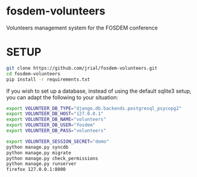 fosdem-volunteers
=================

Volunteers management system for the FOSDEM conference

SETUP
=====
```bash
git clone https://github.com/jrial/fosdem-volunteers.git
cd fosdem-volunteers
pip install -r requirements.txt
```

If you wish to set up a database, instead of using the default sqlite3 setup,
you can adapt the following to your situation:

```bash
export VOLUNTEER_DB_TYPE="django.db.backends.postgresql_psycopg2"
export VOLUNTEER_DB_HOST="127.0.0.1"
export VOLUNTEER_DB_NAME="volunteers"
export VOLUNTEER_DB_USER="fosdem"
export VOLUNTEER_DB_PASS="volunteers"
```

```bash
export VOLUNTEER_SESSION_SECRET="demo"
python manage.py syncdb
python manage.py migrate
python manage.py check_permissions
python manage.py runserver
firefox 127.0.0.1:8000
```
